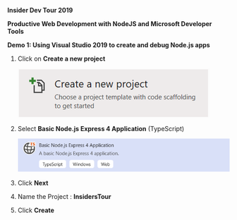 **Insider Dev Tour 2019**

**Productive Web Development with NodeJS and Microsoft Developer Tools**

**Demo 1: Using Visual Studio 2019 to create and debug Node.js apps**

1. Click on **Create a new project**

   ![](https://github.com/ceteongvanness/eventdemo/blob/master/Insider%20Dev%20Tour%202019/Image/D1%20-%201.png)

2. Select **Basic Node.js Express 4 Application** (TypeScript)

   ![](https://github.com/ceteongvanness/eventdemo/blob/master/Insider%20Dev%20Tour%202019/Image/D1%20-%202.png)

3. Click **Next**

4. Name the Project : **InsidersTour**

5. Click **Create**

   



